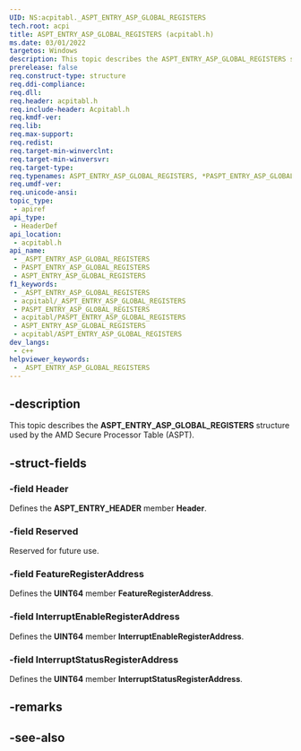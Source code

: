 ```yaml
---
UID: NS:acpitabl._ASPT_ENTRY_ASP_GLOBAL_REGISTERS
tech.root: acpi
title: ASPT_ENTRY_ASP_GLOBAL_REGISTERS (acpitabl.h)
ms.date: 03/01/2022
targetos: Windows
description: This topic describes the ASPT_ENTRY_ASP_GLOBAL_REGISTERS structure used by the AMD Secure Processor Table (ASPT).
prerelease: false
req.construct-type: structure
req.ddi-compliance: 
req.dll: 
req.header: acpitabl.h
req.include-header: Acpitabl.h
req.kmdf-ver: 
req.lib: 
req.max-support: 
req.redist: 
req.target-min-winverclnt: 
req.target-min-winversvr: 
req.target-type: 
req.typenames: ASPT_ENTRY_ASP_GLOBAL_REGISTERS, *PASPT_ENTRY_ASP_GLOBAL_REGISTERS
req.umdf-ver: 
req.unicode-ansi: 
topic_type:
 - apiref
api_type:
 - HeaderDef
api_location:
 - acpitabl.h
api_name:
 - _ASPT_ENTRY_ASP_GLOBAL_REGISTERS
 - PASPT_ENTRY_ASP_GLOBAL_REGISTERS
 - ASPT_ENTRY_ASP_GLOBAL_REGISTERS
f1_keywords:
 - _ASPT_ENTRY_ASP_GLOBAL_REGISTERS
 - acpitabl/_ASPT_ENTRY_ASP_GLOBAL_REGISTERS
 - PASPT_ENTRY_ASP_GLOBAL_REGISTERS
 - acpitabl/PASPT_ENTRY_ASP_GLOBAL_REGISTERS
 - ASPT_ENTRY_ASP_GLOBAL_REGISTERS
 - acpitabl/ASPT_ENTRY_ASP_GLOBAL_REGISTERS
dev_langs:
 - c++
helpviewer_keywords:
 - _ASPT_ENTRY_ASP_GLOBAL_REGISTERS
---
```


## -description

This topic describes the **ASPT_ENTRY_ASP_GLOBAL_REGISTERS** structure used by the AMD Secure Processor Table (ASPT).

## -struct-fields

### -field Header

Defines the **ASPT_ENTRY_HEADER** member **Header**.

### -field Reserved

Reserved for future use.

### -field FeatureRegisterAddress

Defines the **UINT64** member **FeatureRegisterAddress**.

### -field InterruptEnableRegisterAddress

Defines the **UINT64** member **InterruptEnableRegisterAddress**.

### -field InterruptStatusRegisterAddress

Defines the **UINT64** member **InterruptStatusRegisterAddress**.

## -remarks

## -see-also
